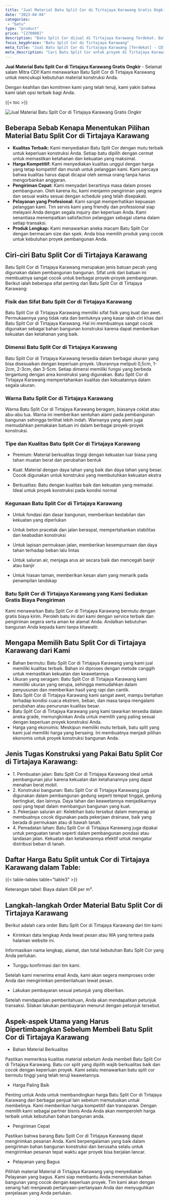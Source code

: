 ```yaml
---
title: "Jual Material Batu Split Cor di Tirtajaya Karawang Gratis Ongkir"
date: "2023-04-04"
categories:
 - "batu"
type: "product"
price: "[270000]"
description: "Batu Split Cor dijual di Tirtajaya Karawang Terdekat. Batu Split Cor ini sering digunakan dalam proyek konstruksi sebagai campuran beton yang berkualitas dan awet. Hubungi kami untuk informasi lebih lanjut."
focus_keyphrase: "Batu Split Cor di Tirtajaya Karawang"
meta_title: "Jual Batu Split Cor di Tirtajaya Karawang [Terdekat] - CDI"
meta_description: "Cari Batu Split Cor untuk proyek di Tirtajaya Karawang? Kami menawarkan Batu Split Cor berkualitas untuk material cor beton. Segera dapatkan penawaran terbaik."
---
```


**Jual Material Batu Split Cor di Tirtajaya Karawang Gratis Ongkir** - Selamat salam Mitra CDI! Kami menawarkan Batu Split Cor di Tirtajaya Karawang untuk mencukupi kebutuhan material konstruksi Anda.

Dengan keahlian dan komitmen kami yang telah teruji, kami yakin bahwa kami ialah opsi terbaik bagi Anda.

{{< toc >}}

![Jual Material Batu Split Cor di Tirtajaya Karawang Gratis Ongkir](/images/batu/batu-split-30.jpg)

## Beberapa Sebab Kenapa Menentukan Pilihan Material Batu Split Cor di Tirtajaya Karawang

*   **Kualitas Terbaik:** Kami menyediakan Batu Split Cor dengan mutu terbaik untuk keperluan konstruksi Anda. Setiap batu dipilih dengan cermat untuk memastikan ketahanan dan kekuatan yang maksimal.
*   **Harga Kompetitif:** Kami menyediakan kualitas unggul dengan harga yang tetap kompetitif dan murah untuk pelanggan kami. Kami percaya bahwa kualitas harus dapat dicapai oleh semua orang tanpa harus mengorbankan anggaran.
*   **Pengiriman Cepat:** Kami menyadari berartinya masa dalam proses pembangunan. Oleh karena itu, kami menjamin pengiriman yang segera dan sesuai waktu sesuai dengan schedule yang telah disepakati.
*   **Pelayanan yang Profesional:** Kami sangat memperhatikan kepuasan pelanggan kami. Tim servis kami yang friendly dan professional siap melayani Anda dengan segala inquiry dan keperluan Anda. Kami senantiasa menempatkan satisfaction pelanggan sebagai utama dalam setiap transaksi.
*   **Produk Lengkap:** Kami menawarkan aneka macam Batu Split Cor dengan bermacam size dan spek. Anda bisa memilih produk yang cocok untuk kebutuhan proyek pembangunan Anda.

## Ciri-ciri Batu Split Cor di Tirtajaya Karawang

Batu Split Cor di Tirtajaya Karawang merupakan jenis batuan pecah yang digunakan dalam pembangunan bangunan. Sifat unik dari batuan ini membuatnya sangat cocok untuk berbagai proyek-proyek pembangunan. Berikut ialah beberapa sifat penting dari Batu Split Cor di Tirtajaya Karawang:

### Fisik dan Sifat Batu Split Cor di Tirtajaya Karawang

Batu Split Cor di Tirtajaya Karawang memiliki sifat fisik yang kuat dan awet. Permukaannya yang tidak rata dan bentuknya yang kasar ialah ciri khas dari Batu Split Cor di Tirtajaya Karawang. Hal ini membuatnya sangat cocok digunakan sebagai bahan bangunan konstruksi karena dapat memberikan kekuatan dan ketahanan yang baik.

### Dimensi Batu Split Cor di Tirtajaya Karawang

Batu Split Cor di Tirtajaya Karawang tersedia dalam berbagai ukuran yang bisa disesuaikan dengan keperluan proyek. Ukurannya meliputi 0,5cm, 1-2cm, 2-3cm, dan 3-5cm. Setiap dimensi memiliki fungsi yang berbeda tergantung dengan area konstruksi yang digunakan. Batu Split Cor di Tirtajaya Karawang mempertahankan kualitas dan kekuatannya dalam segala ukuran.

### Warna Batu Split Cor di Tirtajaya Karawang

Warna Batu Split Cor di Tirtajaya Karawang beragam, biasanya coklat atau abu-abu tua. Warna ini memberikan sentuhan alami pada pembangunan bangunan sehingga terlihat lebih indah. Warnanya yang alami juga memudahkan pemakaian batuan ini dalam berbagai proyek-proyek konstruksi.

### Tipe dan Kualitas Batu Split Cor di Tirtajaya Karawang

*   Premium: Material berkualitas tinggi dengan kekuatan luar biasa yang tahan muatan berat dan perubahan bentuk

*   Kuat: Material dengan daya tahan yang baik dan daya tahan yang besar. Cocok digunakan untuk konstruksi yang membutuhkan kekuatan ekstra

*   Berkualitas: Batu dengan kualitas baik dan kekuatan yang memadai. Ideal untuk proyek konstruksi pada kondisi normal

### Kegunaan Batu Split Cor di Tirtajaya Karawang

*   Untuk fondasi dan dasar bangunan, memberikan kestabilan dan kekuatan yang diperlukan

*   Untuk beton pracetak dan jalan beraspal, mempertahankan stabilitas dan keabadian konstruksi

*   Untuk lapisan permukaan jalan, memberikan kesempurnaan dan daya tahan terhadap beban lalu lintas

*   Untuk saluran air, menjaga arus air secara baik dan mencegah banjir atau banjir

*   Untuk hiasan taman, memberikan kesan alam yang menarik pada penampilan landskap

### Batu Split Cor di Tirtajaya Karawang yang Kami Sediakan Gratis Biaya Pengiriman

Kami menawarkan Batu Split Cor di Tirtajaya Karawang bermutu dengan gratis biaya kirim. Peroleh batu ini dari kami dengan service terbaik dan pengiriman segera serta aman ke alamat Anda. Andalkan kebutuhan bangunan Anda kepada kami tanpa khawatir.

## Mengapa Memilih Batu Split Cor di Tirtajaya Karawang dari Kami

*   Bahan bermutu: Batu Split Cor di Tirtajaya Karawang yang kami jual memiliki kualitas terbaik. Bahan ini diproses dengan metode canggih untuk memastikan kekuatan dan keawetannya.
*   Ukuran yang seragam: Batu Split Cor di Tirtajaya Karawang kami memiliki ukuran yang serupa, sehingga memudahkan dalam penyusunan dan memberikan hasil yang rapi dan cantik.
*   Batu Split Cor di Tirtajaya Karawang kami sangat awet, mampu bertahan terhadap kondisi cuaca ekstrem, beban, dan masa tanpa mengalami perubahan atau penurunan kualitas besar.
*   Batu Split Cor di Tirtajaya Karawang yang kami tawarkan tersedia dalam aneka grade, memungkinkan Anda untuk memilih yang paling sesuai dengan keperluan proyek konstruksi Anda.
*   Harga yang ekonomis: Meskipun memiliki mutu terbaik, batu split yang kami jual memiliki harga yang bersaing. Ini membuatnya menjadi pilihan ekonomis untuk proyek konstruksi bangunan Anda.

## Jenis Tugas Konstruksi yang Pakai Batu Split Cor di Tirtajaya Karawang:

*   1\. Pembuatan jalan: Batu Split Cor di Tirtajaya Karawang ideal untuk pembangunan jalur karena kekuatan dan ketahanannya yang dapat menahan berat mobil.
*   2\. Konstruksi bangunan: Batu Split Cor di Tirtajaya Karawang juga digunakan dalam pembangunan gedung seperti tempat tinggal, gedung bertingkat, dan lainnya. Daya tahan dan keawetannya menjadikannya opsi yang tepat dalam membangun bangunan yang kuat.
*   3\. Pekerjaan saluran air: Kelebihan batu tersebut dalam menyerap air membuatnya cocok digunakan pada pekerjaan drainase, baik yang berada di permukaan atau di bawah tanah.
*   4\. Pemadatan lahan: Batu Split Cor di Tirtajaya Karawang juga dipakai untuk penguatan tanah seperti dalam pembangunan pondasi atau landasan jalan. Kekuatan dan ketahanannya efektif untuk mengatur distribusi beban di tanah.

## Daftar Harga Batu Split untuk Cor di Tirtajaya Karawang dalam Table:

{{< table-tables table="table3" >}}

Keterangan tabel: Biaya dalam IDR per m³.

## Langkah-langkah Order Material Batu Split Cor di Tirtajaya Karawang

Berikut adalah cara order Batu Split Cor di Tirtajaya Karawang dari tim kami:

*   Kirimkan data lengkap Anda lewat pesan atau WA yang tertera pada halaman website ini.

Informasikan nama lengkap, alamat, dan total kebutuhan Batu Split Cor yang Anda perlukan.
*   Tunggu konfirmasi dari tim kami.

Setelah kami menerima email Anda, kami akan segera memproses order Anda dan mengirimkan pemberitahuan lewat pesan.
*   Lakukan pembayaran sesuai petunjuk yang diberikan.

Setelah mendapatkan pemberitahuan, Anda akan mendapatkan petunjuk transaksi. Silakan lakukan pembayaran menurut dengan petunjuk tersebut.

## Aspek-aspek Utama yang Harus Dipertimbangkan Sebelum Membeli Batu Split Cor di Tirtajaya Karawang

*   Bahan Material Berkualitas

Pastikan memeriksa kualitas material sebelum Anda membeli Batu Split Cor di Tirtajaya Karawang. Batu cor split yang dipilih wajib berkualitas baik dan cocok dengan keperluan proyek. Kami selalu menawarkan batu split cor bermutu tinggi yang telah teruji keawetannya.
*   Harga Paling Baik

Penting untuk Anda untuk membandingkan harga Batu Split Cor di Tirtajaya Karawang dari berbagai penjual lain sebelum memutuskan untuk membelinya. Kami memberikan harga kompetitif dan transparan. Dengan memilih kami sebagai partner bisnis Anda Anda akan memperoleh harga terbaik untuk kebutuhan bahan bangunan anda.
*   Pengiriman Cepat

Pastikan bahwa barang Batu Split Cor di Tirtajaya Karawang dapat mengirimkan pesanan Anda. Kami berpengalaman yang baik dalam pengiriman bahan bangunan konstruksi dan berusaha selalu untuk mengirimkan pesanan tepat waktu agar proyek bisa berjalan lancar.
*   Pelayanan yang Bagus

Pilihlah material Material di Tirtajaya Karawang yang menyediakan Pelayanan yang bagus. Kami siap membantu Anda menentukan bahan bangunan yang cocok dengan keperluan proyek. Tim kami akan dengan senang hati menjawab pertanyaan-pertanyaan Anda dan menyuguhkan penjelasan yang Anda perlukan.